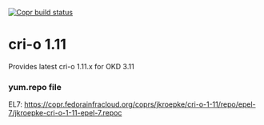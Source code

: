 [![Copr build status](https://copr.fedorainfracloud.org/coprs/jkroepke/cri-o-1-11/package/cri-o/status_image/last_build.png)](https://copr.fedorainfracloud.org/coprs/jkroepke/cri-o-1-11/package/cri-o/)

# cri-o 1.11
Provides latest cri-o 1.11.x for OKD 3.11

### yum.repo file

EL7: https://copr.fedorainfracloud.org/coprs/jkroepke/cri-o-1-11/repo/epel-7/jkroepke-cri-o-1-11-epel-7.repoc
